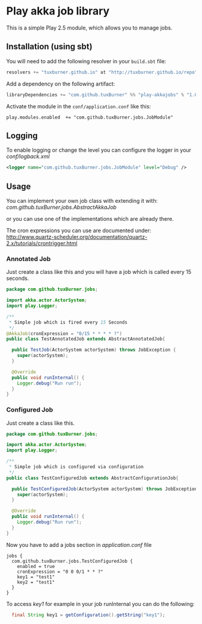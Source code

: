 # Play akka job library

This is a simple Play 2.5 module, which allows you to manage jobs.


## Installation (using sbt)

You will need to add the following resolver in your `build.sbt` file:

```scala
resolvers += "tuxburner.github.io" at "http://tuxburner.github.io/repo"
```

Add a dependency on the following artifact:

```scala
libraryDependencies += "com.github.tuxBurner" %% "play-akkajobs" % "1.0.1"
```

Activate the module in the `conf/application.conf` like this:

```
play.modules.enabled  += "com.github.tuxBurner.jobs.JobModule"
```

## Logging 

To enable logging or change the level you can configure the logger in your *conf/logback.xml*

```xml
<logger name="com.github.tuxBurner.jobs.JobModule" level="Debug" />
```


## Usage


You can implement your own job class with extending it with: *com.github.tuxBurner.jobs.AbstractAkkaJob*
 
or you can use one of the implementations which are already there.

The cron expressions you can use are documented under: http://www.quartz-scheduler.org/documentation/quartz-2.x/tutorials/crontrigger.html

### Annotated Job

Just create a class like this  and you will have a job which is called every 15 seconds.

```java
package com.github.tuxBurner.jobs;

import akka.actor.ActorSystem;
import play.Logger;

/**
 * Simple job which is fired every 15 Seconds
 */
@AkkaJob(cronExpression = "0/15 * * * * ?")
public class TestAnnotatedJob extends AbstractAnnotatedJob{

  public TestJob(ActorSystem actorSystem) throws JobException {
    super(actorSystem);
  }

  @Override
  public void runInternal() {
    Logger.debug("Run run");
  }
}
```

### Configured Job

Just create a class like this.

```java
package com.github.tuxBurner.jobs;

import akka.actor.ActorSystem;
import play.Logger;

/**
 * Simple job which is configured via configuration
 */
public class TestConfiguredJob extends AbstractConfigurationJob{

  public TestConfiguredJob(ActorSystem actorSystem) throws JobException {
    super(actorSystem);
  }

  @Override
  public void runInternal() {
    Logger.debug("Run run");
  }
}
```

Now you have to add a jobs section in *application.conf* file

```
jobs {
  com.github.tuxBurner.jobs.TestConfiguredJob {
    enabled = true
    cronExpression = "0 0 0/1 * * ?"
    key1 = "test1"
    key2 = "test1"
  }
}
```

To access *key1* for example in your job runInternal you can do the following:
 
```java
  final String key1 = getConfiguration().getString("key1");
```

